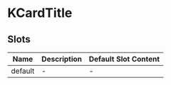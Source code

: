 # KCardTitle

## Slots

<!-- @vuese:KCardTitle:slots:start -->
|Name|Description|Default Slot Content|
|---|---|---|
|default|-|-|

<!-- @vuese:KCardTitle:slots:end -->


